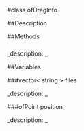 #class ofDragInfo


##Description












##Methods



### 

<!--

_syntax: _

_name: files_

_returns: _

_returns_description: _

_parameters: _

_access: public_

_version_started: 007_

_version_deprecated: _

_summary: _

_constant: True_

_static: False_

_visible: True_

_advanced: False_



-->

_description: _














##Variables



###vector< string > files

<!--

_name: files_

_type: vector< string >_

_access: public_

_version_started: 007_

_version_deprecated: _

_summary: _

_visible: True_

_constant: True_

_advanced: False_



-->

_description: _







###ofPoint position

<!--

_name: position_

_type: ofPoint_

_access: public_

_version_started: 007_

_version_deprecated: _

_summary: _

_visible: True_

_constant: True_

_advanced: False_



-->

_description: _







